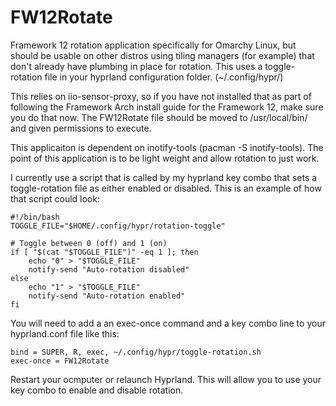 # FW12Rotate
Framework 12 rotation application specifically for Omarchy Linux, but should be usable on other distros using tiling managers (for example) that don't already have plumbing in place for rotation. This uses a toggle-rotation file in your hyprland configuration folder. (~/.config/hypr/) 

This relies on iio-sensor-proxy, so if you have not installed that as part of following the Framework Arch install guide for the Framework 12, make sure you do that now. 
The FW12Rotate file should be moved to /usr/local/bin/ and given permissions to execute. 

This applicaiton is dependent on inotify-tools (pacman -S inotify-tools). The point of this application is to be light weight and allow rotation to just work. 

I currently use a script that is called by my hyprland key combo that sets a toggle-rotation file as either enabled or disabled. 
This is an example of how that script could look: 
```
#!/bin/bash
TOGGLE_FILE="$HOME/.config/hypr/rotation-toggle"

# Toggle between 0 (off) and 1 (on)
if [ "$(cat "$TOGGLE_FILE")" -eq 1 ]; then
    echo "0" > "$TOGGLE_FILE"
    notify-send "Auto-rotation disabled"
else
    echo "1" > "$TOGGLE_FILE"
    notify-send "Auto-rotation enabled"
fi
```

You will need to add a an exec-once command and a key combo line to your hyprland.conf file like this: 

```
bind = SUPER, R, exec, ~/.config/hypr/toggle-rotation.sh
exec-once = FW12Rotate
```
Restart your ocmputer or relaunch Hyprland. This will allow you to use your key combo to enable and disable rotation. 
